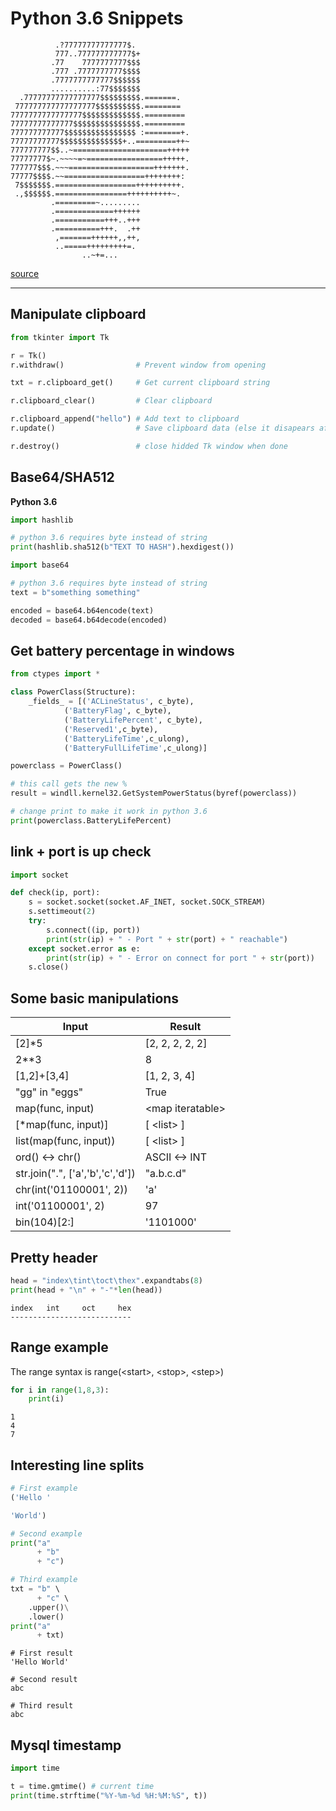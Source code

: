 # Python 3.6 Snippets

```
          .?77777777777777$.            
          777..777777777777$+           
         .77    7777777777$$$           
         .777 .7777777777$$$$           
         .7777777777777$$$$$$           
         ..........:77$$$$$$$           
  .77777777777777777$$$$$$$$$.=======.  
 777777777777777777$$$$$$$$$$.========  
7777777777777777$$$$$$$$$$$$$.========= 
77777777777777$$$$$$$$$$$$$$$.========= 
777777777777$$$$$$$$$$$$$$$$ :========+.
77777777777$$$$$$$$$$$$$$+..=========++~
777777777$$..~=====================+++++
77777777$~.~~~~=~=================+++++.
777777$$$.~~~===================+++++++.
77777$$$$.~~==================++++++++: 
 7$$$$$$$.==================++++++++++. 
 .,$$$$$$.================++++++++++~.  
         .=========~.........           
         .=============++++++           
         .===========+++..+++           
         .==========+++.  .++           
          ,=======++++++,,++,           
          ..=====+++++++++=.            
                ..~+=... 
```
[source](https://gist.github.com/xero/3555086)

---

## Manipulate clipboard
```python
from tkinter import Tk

r = Tk()
r.withdraw()                # Prevent window from opening

txt = r.clipboard_get()     # Get current clipboard string

r.clipboard_clear()         # Clear clipboard

r.clipboard_append("hello") # Add text to clipboard
r.update()                  # Save clipboard data (else it disapears after r.destroy())

r.destroy()                 # close hidded Tk window when done
```

## Base64/SHA512
**Python 3.6**
```python
import hashlib

# python 3.6 requires byte instead of string
print(hashlib.sha512(b"TEXT TO HASH").hexdigest())
```

```python
import base64

# python 3.6 requires byte instead of string
text = b"something something"

encoded = base64.b64encode(text)
decoded = base64.b64decode(encoded)
```

## Get battery percentage in windows
```python
from ctypes import *

class PowerClass(Structure):
    _fields_ = [('ACLineStatus', c_byte),
            ('BatteryFlag', c_byte),
            ('BatteryLifePercent', c_byte),
            ('Reserved1',c_byte),
            ('BatteryLifeTime',c_ulong),
            ('BatteryFullLifeTime',c_ulong)]    

powerclass = PowerClass()

# this call gets the new %
result = windll.kernel32.GetSystemPowerStatus(byref(powerclass))

# change print to make it work in python 3.6
print(powerclass.BatteryLifePercent)
```

## link + port is up check

```python
import socket

def check(ip, port):
    s = socket.socket(socket.AF_INET, socket.SOCK_STREAM)
    s.settimeout(2)
    try:
        s.connect((ip, port))
        print(str(ip) + " - Port " + str(port) + " reachable")
    except socket.error as e:
        print(str(ip) + " - Error on connect for port " + str(port))
    s.close()
```

## Some basic manipulations

|Input|Result|
|-----|------|
|[2]*5|[2, 2, 2, 2, 2]|
|2**3|8|
|[1,2]+[3,4]|[1, 2, 3, 4]|
|"gg" in "eggs"|True|
|map(func, input)|\<map iteratable\>|
|[*map(func, input)]|[ \<list\> ]|
|list(map(func, input))|[ \<list\> ]|
|ord() \<-\> chr()|ASCII <-> INT|
|str.join(".", ['a','b','c','d'])|"a.b.c.d"|
|chr(int('01100001', 2))|'a'|
|int('01100001', 2)|97|
|bin(104)[2:]|'1101000'|

## Pretty header

```python
head = "index\tint\toct\thex".expandtabs(8)
print(head + "\n" + "-"*len(head))
```

```
index   int     oct     hex
---------------------------
```

## Range example

The range syntax is range(\<start\>, \<stop\>, \<step\>)

```python
for i in range(1,8,3):
    print(i)
```

```
1
4
7
```

## Interesting line splits

```python
# First example
('Hello '

'World')

# Second example
print("a" 
      + "b" 
      + "c")

# Third example
txt = "b" \
      + "c" \
    .upper()\
    .lower()
print("a"
      + txt)

```

```
# First result
'Hello World'

# Second result
abc

# Third result
abc
```

## Mysql timestamp

```python
import time

t = time.gmtime() # current time
print(time.strftime("%Y-%m-%d %H:%M:%S", t))
```